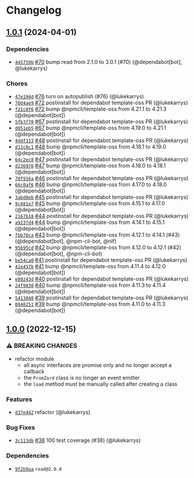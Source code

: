 # Changelog

## [1.0.1](https://github.com/npm/promzard/compare/v1.0.0...v1.0.1) (2024-04-01)

### Dependencies

* [`445759b`](https://github.com/npm/promzard/commit/445759ba776c649436cd1f8ceed15765204a8f34) [#70](https://github.com/npm/promzard/pull/70) bump read from 2.1.0 to 3.0.1 (#70) (@dependabot[bot], @lukekarrys)

### Chores

* [`47e194d`](https://github.com/npm/promzard/commit/47e194d58da2d2d8835931b1420b41dce42f411b) [#76](https://github.com/npm/promzard/pull/76) turn on autopublish (#76) (@lukekarrys)
* [`70d4ae9`](https://github.com/npm/promzard/commit/70d4ae9fe75560c580597b5f601911f2d36adc86) [#72](https://github.com/npm/promzard/pull/72) postinstall for dependabot template-oss PR (@lukekarrys)
* [`f21c0f6`](https://github.com/npm/promzard/commit/f21c0f69ddbcc18754322536bb799a8fdaaa0e38) [#72](https://github.com/npm/promzard/pull/72) bump @npmcli/template-oss from 4.21.1 to 4.21.3 (@dependabot[bot])
* [`5fb3f70`](https://github.com/npm/promzard/commit/5fb3f70f1a4224c81113593f8487cb566d9fa3ec) [#67](https://github.com/npm/promzard/pull/67) postinstall for dependabot template-oss PR (@lukekarrys)
* [`d051eb5`](https://github.com/npm/promzard/commit/d051eb5c7f2c6d672281b7066a01972f5f95ed21) [#67](https://github.com/npm/promzard/pull/67) bump @npmcli/template-oss from 4.19.0 to 4.21.1 (@dependabot[bot])
* [`4ddf313`](https://github.com/npm/promzard/commit/4ddf313a261649c15ac86ce555c903d5e13454a3) [#48](https://github.com/npm/promzard/pull/48) postinstall for dependabot template-oss PR (@lukekarrys)
* [`d11c8c1`](https://github.com/npm/promzard/commit/d11c8c12d266614ce9aee79c0357ca5d2c87940d) [#48](https://github.com/npm/promzard/pull/48) bump @npmcli/template-oss from 4.18.1 to 4.19.0 (@dependabot[bot])
* [`64c2ec8`](https://github.com/npm/promzard/commit/64c2ec8bee72d5dbc71e639de3c24074fbed0042) [#47](https://github.com/npm/promzard/pull/47) postinstall for dependabot template-oss PR (@lukekarrys)
* [`d236976`](https://github.com/npm/promzard/commit/d236976a98fcbb14ae2c2d397acb958204156c8f) [#47](https://github.com/npm/promzard/pull/47) bump @npmcli/template-oss from 4.18.0 to 4.18.1 (@dependabot[bot])
* [`70f916a`](https://github.com/npm/promzard/commit/70f916aabd8960e1bc22561e10d618545de21c42) [#46](https://github.com/npm/promzard/pull/46) postinstall for dependabot template-oss PR (@lukekarrys)
* [`66c0af6`](https://github.com/npm/promzard/commit/66c0af6f1e2ac5e25cafa5e6b9b7176ae3eae66b) [#46](https://github.com/npm/promzard/pull/46) bump @npmcli/template-oss from 4.17.0 to 4.18.0 (@dependabot[bot])
* [`3abd0eb`](https://github.com/npm/promzard/commit/3abd0eb9490b1cd2f0c2be100e6f262da3517d13) [#45](https://github.com/npm/promzard/pull/45) postinstall for dependabot template-oss PR (@lukekarrys)
* [`9c481e7`](https://github.com/npm/promzard/commit/9c481e7e2d03a7a37eaa84d90682fd528d88793e) [#45](https://github.com/npm/promzard/pull/45) bump @npmcli/template-oss from 4.15.1 to 4.17.0 (@dependabot[bot])
* [`2167b18`](https://github.com/npm/promzard/commit/2167b182da6b80035eb60bf0c2638fd4fca85559) [#44](https://github.com/npm/promzard/pull/44) postinstall for dependabot template-oss PR (@lukekarrys)
* [`a923fd4`](https://github.com/npm/promzard/commit/a923fd4d235920f5d95407c6699582a5a085b79b) [#44](https://github.com/npm/promzard/pull/44) bump @npmcli/template-oss from 4.14.1 to 4.15.1 (@dependabot[bot])
* [`fbb70ca`](https://github.com/npm/promzard/commit/fbb70ca952175184db7fb6c2e5e43d8e7c8cf464) [#43](https://github.com/npm/promzard/pull/43) bump @npmcli/template-oss from 4.12.1 to 4.14.1 (#43) (@dependabot[bot], @npm-cli-bot, @nlf)
* [`95695cd`](https://github.com/npm/promzard/commit/95695cd2432a030efa5313682155d8eea36fe814) [#42](https://github.com/npm/promzard/pull/42) bump @npmcli/template-oss from 4.12.0 to 4.12.1 (#42) (@dependabot[bot], @npm-cli-bot)
* [`be54ca0`](https://github.com/npm/promzard/commit/be54ca04b6661ffbd947f6ee029898bab1610f8f) [#41](https://github.com/npm/promzard/pull/41) postinstall for dependabot template-oss PR (@lukekarrys)
* [`41e457b`](https://github.com/npm/promzard/commit/41e457b70a6d849cfa0b612e58afc50b89c127eb) [#41](https://github.com/npm/promzard/pull/41) bump @npmcli/template-oss from 4.11.4 to 4.12.0 (@dependabot[bot])
* [`e89243d`](https://github.com/npm/promzard/commit/e89243dfc2f9e6c483987eaf32acfdb3a2f5833b) [#40](https://github.com/npm/promzard/pull/40) postinstall for dependabot template-oss PR (@lukekarrys)
* [`24f9830`](https://github.com/npm/promzard/commit/24f983072f2bfac4608735ce61204426296eed89) [#40](https://github.com/npm/promzard/pull/40) bump @npmcli/template-oss from 4.11.3 to 4.11.4 (@dependabot[bot])
* [`5413040`](https://github.com/npm/promzard/commit/5413040ee8c1d3c7caf089e499abbaee8aa50cbe) [#39](https://github.com/npm/promzard/pull/39) postinstall for dependabot template-oss PR (@lukekarrys)
* [`0840251`](https://github.com/npm/promzard/commit/08402519c6f5dd47d548221f2b7f5a4f8982c6b3) [#39](https://github.com/npm/promzard/pull/39) bump @npmcli/template-oss from 4.11.0 to 4.11.3 (@dependabot[bot])

## [1.0.0](https://github.com/npm/promzard/compare/v0.3.0...v1.0.0) (2022-12-15)

### ⚠️ BREAKING CHANGES

* refactor module
    - all async interfaces are promise only and no longer accept a callback
    - the `PromZard` class is no longer an event emitter
    - the `load` method must be manually called after creating a class

### Features

* [`d37e442`](https://github.com/npm/promzard/commit/d37e4422075eda27a3951e8ab2f3d9f4f265a122) refactor (@lukekarrys)

### Bug Fixes

* [`3c113db`](https://github.com/npm/promzard/commit/3c113db7a1ce0f8787ec0bc98bc3b1353eeaf109) [#38](https://github.com/npm/promzard/pull/38) 100 test coverage (#38) (@lukekarrys)

### Dependencies

* [`9f2b9aa`](https://github.com/npm/promzard/commit/9f2b9aaa058472b61e4538cb4e0866b3ebfd48ff) `read@2.0.0`
